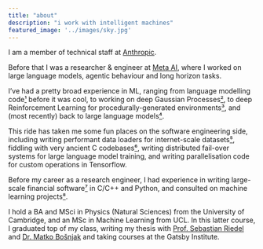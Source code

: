 ```yaml
---
title: "about"
description: "i work with intelligent machines"
featured_image: '../images/sky.jpg'
---
```


I am a member of technical staff at [Anthropic](https://www.anthropic.com/).

Before that I was a researcher & engineer at [Meta AI](https://ai.facebook.com/), where I worked on large language models, agentic behaviour and long horizon tasks. 

I’ve had a pretty broad experience in ML, ranging from language modelling code[¹](https://github.com/cdmatters/ucl-thesis/blob/master/Thesis.pdf) before it was cool, to working on deep Gaussian Processes[²](https://arxiv.org/abs/2104.05674v1), to deep Reinforcement Learning for procedurally-generated environments[³](https://github.com/facebookresearch/nle/), and (most recently) back to large language models[⁴](https://arxiv.org/abs/2302.13971).


This ride has taken me some fun places on the software engineering side, including writing performant data loaders for internet-scale datasets[⁵](https://arxiv.org/abs/2211.00539), fiddling with very ancient C codebases[⁶](https://github.com/facebookresearch/nle/), writing distributed fail-over systems for large language model training, and writing parallelisation code for custom operations in Tensorflow.

Before my career as a research engineer, I had experience in writing large-scale financial software[⁷](https://www.bloomberg.com/terminal) in C/C++ and Python, and consulted on machine learning projects[⁸](https://cantwait.ideo.com/).

I hold a BA and MSci in Physics (Natural Sciences) from the University of Cambridge, and an MSc in Machine Learning from UCL. In this latter course, I graduated top of my class, writing my thesis with [Prof. Sebastian Riedel](https://scholar.google.com/citations?user=AcCtcrsAAAAJ) and [Dr. Matko Bošnjak](https://scholar.google.com/citations?hl=en&user=JDaHecMAAAAJ) and taking courses at the Gatsby Institute.

